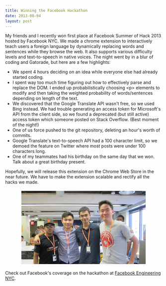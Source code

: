 ```yaml
---
title: Winning the Facebook Hackathon
date: 2013-08-04
layout: post
---
```


My friends and I recently won first place at Facebook Summer of Hack 2013 hosted by Facebook NYC. We made a chrome extension to interactively teach users a foreign language by dynamically replacing words and sentences while they browse the web. It also supports various difficulty levels and text-to-speech in native voices. The night went by in a blur of coding and Gatorade, but here are a few highlights:  

+ We spent 4 hours deciding on an idea while everyone else had already started coding.
+ I spent way too much time figuring out how to effectively parse and replace the DOM. I ended up probabilistically choosing &#60;p&#62; elements to modify and then taking the weighted probability of words/sentences depending on length of the text.
+ We discovered that the Google Translate API wasn't free, so we used Bing instead. We had trouble generating an access token for Microsoft's API from the client side, so we found a deprecated (but still active) access token which someone posted on Stack Overflow. (Best moment of the night!)
+ One of us force pushed to the git repository, deleting an hour's worth of commits.
+ Google Translate's text-to-speech API had a 100 character limit, so we demoed the feature on Twitter where most posts were under 100 characters long.
+ One of my teammates had his birthday on the same day that we won. Talk about a great birthday present.  
  
Hopefully, we will release this extension on the Chrome Web Store in the near future. We have to make the extension scalable and rectify all the hacks we made.  
  
<img src="/img/facebook_hackathon.jpg" class="img-thumbnail" style="width: 400px; margin: 20px auto 20px auto; display: block;"/>  
  
Check out Facebook's coverage on the hackathon at [Facebook Engineering NYC](https://www.facebook.com/media/set/?set=a.554286037965737.1073741830.248745975186413&type=1).
